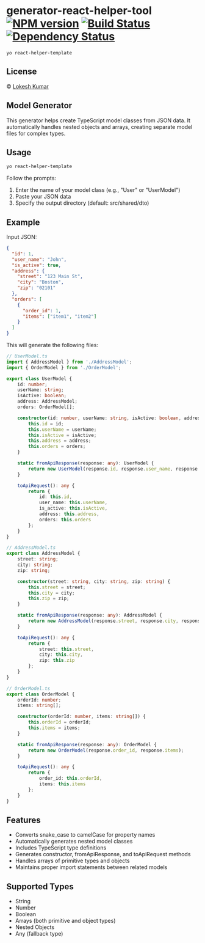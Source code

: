 # generator-react-helper-tool [![NPM version][npm-image]][npm-url] [![Build Status][travis-image]][travis-url] [![Dependency Status][daviddm-image]][daviddm-url]

```
yo react-helper-template
```

## License

© [Lokesh Kumar]()

## Model Generator

This generator helps create TypeScript model classes from JSON data. It automatically handles nested objects and arrays, creating separate model files for complex types.

## Usage

```bash
yo react-helper-template
```

Follow the prompts:
1. Enter the name of your model class (e.g., "User" or "UserModel")
2. Paste your JSON data
3. Specify the output directory (default: src/shared/dto)

## Example

Input JSON:
```json
{
  "id": 1,
  "user_name": "John",
  "is_active": true,
  "address": {
    "street": "123 Main St",
    "city": "Boston",
    "zip": "02101"
  },
  "orders": [
    {
      "order_id": 1,
      "items": ["item1", "item2"]
    }
  ]
}
```

This will generate the following files:

```typescript
// UserModel.ts
import { AddressModel } from './AddressModel';
import { OrderModel } from './OrderModel';

export class UserModel {
    id: number;
    userName: string;
    isActive: boolean;
    address: AddressModel;
    orders: OrderModel[];

    constructor(id: number, userName: string, isActive: boolean, address: AddressModel, orders: OrderModel[]) {
        this.id = id;
        this.userName = userName;
        this.isActive = isActive;
        this.address = address;
        this.orders = orders;
    }

    static fromApiResponse(response: any): UserModel {
        return new UserModel(response.id, response.user_name, response.is_active, response.address, response.orders);
    }

    toApiRequest(): any {
        return {
            id: this.id,
            user_name: this.userName,
            is_active: this.isActive,
            address: this.address,
            orders: this.orders
        };
    }
}

// AddressModel.ts
export class AddressModel {
    street: string;
    city: string;
    zip: string;

    constructor(street: string, city: string, zip: string) {
        this.street = street;
        this.city = city;
        this.zip = zip;
    }

    static fromApiResponse(response: any): AddressModel {
        return new AddressModel(response.street, response.city, response.zip);
    }

    toApiRequest(): any {
        return {
            street: this.street,
            city: this.city,
            zip: this.zip
        };
    }
}

// OrderModel.ts
export class OrderModel {
    orderId: number;
    items: string[];

    constructor(orderId: number, items: string[]) {
        this.orderId = orderId;
        this.items = items;
    }

    static fromApiResponse(response: any): OrderModel {
        return new OrderModel(response.order_id, response.items);
    }

    toApiRequest(): any {
        return {
            order_id: this.orderId,
            items: this.items
        };
    }
}
```

## Features

- Converts snake_case to camelCase for property names
- Automatically generates nested model classes
- Includes TypeScript type definitions
- Generates constructor, fromApiResponse, and toApiRequest methods
- Handles arrays of primitive types and objects
- Maintains proper import statements between related models

## Supported Types

- String
- Number
- Boolean
- Arrays (both primitive and object types)
- Nested Objects
- Any (fallback type)

[npm-image]: https://badge.fury.io/js/generator-react-helper-tool.svg
[npm-url]: https://npmjs.org/package/generator-react-helper-tool
[travis-image]: https://travis-ci.com/neodisk17/generator-react-helper-tool.svg?branch=master
[travis-url]: https://travis-ci.com/neodisk17/generator-react-helper-tool
[daviddm-image]: https://david-dm.org/neodisk17/generator-react-helper-tool.svg?theme=shields.io
[daviddm-url]: https://david-dm.org/neodisk17/generator-react-helper-tool
